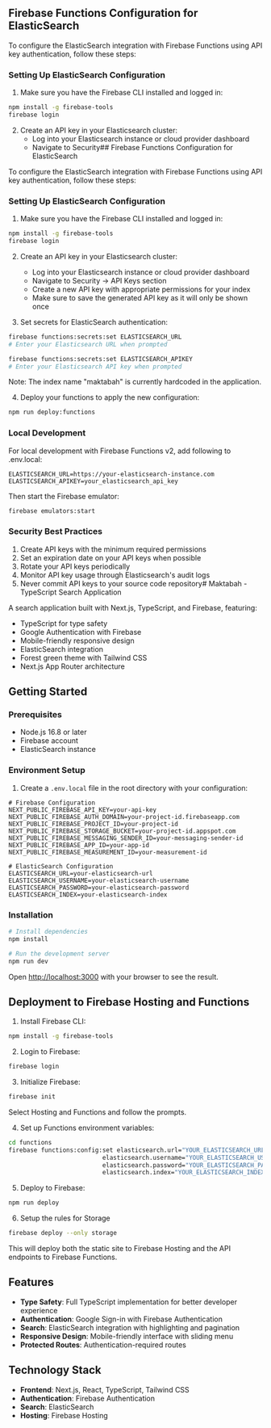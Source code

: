 ## Firebase Functions Configuration for ElasticSearch

To configure the ElasticSearch integration with Firebase Functions using API key authentication, follow these steps:

### Setting Up ElasticSearch Configuration

1. Make sure you have the Firebase CLI installed and logged in:
```bash
npm install -g firebase-tools
firebase login
```

2. Create an API key in your Elasticsearch cluster:
   - Log into your Elasticsearch instance or cloud provider dashboard
   - Navigate to Security## Firebase Functions Configuration for ElasticSearch

To configure the ElasticSearch integration with Firebase Functions using API key authentication, follow these steps:

### Setting Up ElasticSearch Configuration

1. Make sure you have the Firebase CLI installed and logged in:
```bash
npm install -g firebase-tools
firebase login
```

2. Create an API key in your Elasticsearch cluster:
   - Log into your Elasticsearch instance or cloud provider dashboard
   - Navigate to Security → API Keys section
   - Create a new API key with appropriate permissions for your index
   - Make sure to save the generated API key as it will only be shown once

3. Set secrets for ElasticSearch authentication:
```bash
firebase functions:secrets:set ELASTICSEARCH_URL
# Enter your Elasticsearch URL when prompted

firebase functions:secrets:set ELASTICSEARCH_APIKEY
# Enter your Elasticsearch API key when prompted
```

Note: The index name "maktabah" is currently hardcoded in the application.

4. Deploy your functions to apply the new configuration:
```bash
npm run deploy:functions
```

### Local Development

For local development with Firebase Functions v2, add following to .env.local:

```
ELASTICSEARCH_URL=https://your-elasticsearch-instance.com
ELASTICSEARCH_APIKEY=your_elasticsearch_api_key
```

Then start the Firebase emulator:
```bash
firebase emulators:start
```

### Security Best Practices

1. Create API keys with the minimum required permissions
2. Set an expiration date on your API keys when possible
3. Rotate your API keys periodically
4. Monitor API key usage through Elasticsearch's audit logs
5. Never commit API keys to your source code repository# Maktabah - TypeScript Search Application

A search application built with Next.js, TypeScript, and Firebase, featuring:

- TypeScript for type safety
- Google Authentication with Firebase
- Mobile-friendly responsive design
- ElasticSearch integration
- Forest green theme with Tailwind CSS
- Next.js App Router architecture

## Getting Started

### Prerequisites

- Node.js 16.8 or later
- Firebase account
- ElasticSearch instance

### Environment Setup

1. Create a `.env.local` file in the root directory with your configuration:

```
# Firebase Configuration
NEXT_PUBLIC_FIREBASE_API_KEY=your-api-key
NEXT_PUBLIC_FIREBASE_AUTH_DOMAIN=your-project-id.firebaseapp.com
NEXT_PUBLIC_FIREBASE_PROJECT_ID=your-project-id
NEXT_PUBLIC_FIREBASE_STORAGE_BUCKET=your-project-id.appspot.com
NEXT_PUBLIC_FIREBASE_MESSAGING_SENDER_ID=your-messaging-sender-id
NEXT_PUBLIC_FIREBASE_APP_ID=your-app-id
NEXT_PUBLIC_FIREBASE_MEASUREMENT_ID=your-measurement-id

# ElasticSearch Configuration
ELASTICSEARCH_URL=your-elasticsearch-url
ELASTICSEARCH_USERNAME=your-elasticsearch-username
ELASTICSEARCH_PASSWORD=your-elasticsearch-password
ELASTICSEARCH_INDEX=your-elasticsearch-index
```

### Installation

```bash
# Install dependencies
npm install

# Run the development server
npm run dev
```

Open [http://localhost:3000](http://localhost:3000) with your browser to see the result.

## Deployment to Firebase Hosting and Functions

1. Install Firebase CLI:
```bash
npm install -g firebase-tools
```

2. Login to Firebase:
```bash
firebase login
```

3. Initialize Firebase:
```bash
firebase init
```
Select Hosting and Functions and follow the prompts.

4. Set up Functions environment variables:
```bash
cd functions
firebase functions:config:set elasticsearch.url="YOUR_ELASTICSEARCH_URL" \
                          elasticsearch.username="YOUR_ELASTICSEARCH_USERNAME" \
                          elasticsearch.password="YOUR_ELASTICSEARCH_PASSWORD" \
                          elasticsearch.index="YOUR_ELASTICSEARCH_INDEX"
```

5. Deploy to Firebase:
```bash
npm run deploy
```

6. Setup the rules for Storage
```bash
firebase deploy --only storage
```

This will deploy both the static site to Firebase Hosting and the API endpoints to Firebase Functions.

## Features

- **Type Safety**: Full TypeScript implementation for better developer experience
- **Authentication**: Google Sign-in with Firebase Authentication
- **Search**: ElasticSearch integration with highlighting and pagination
- **Responsive Design**: Mobile-friendly interface with sliding menu
- **Protected Routes**: Authentication-required routes

## Technology Stack

- **Frontend**: Next.js, React, TypeScript, Tailwind CSS
- **Authentication**: Firebase Authentication
- **Search**: ElasticSearch
- **Hosting**: Firebase Hosting